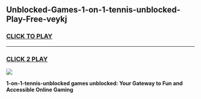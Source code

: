 
## Unblocked-Games-1-on-1-tennis-unblocked-Play-Free-veykj
<h3>
<a href="https://premium76.site?title=1-on-1-tennis-unblocked&ref=18A">CLICK TO PLAY</a></h3>
<hr>

<h3>
<a href="https://premium76.site?title=1-on-1-tennis-unblocked&ref=18A">CLICK 2 PLAY</a>
  
</h3>

<a href="https://premium76.site?title=1-on-1-tennis-unblocked&ref=18A"><img src="https://clearcache.store/games.png"></a>


**1-on-1-tennis-unblocked games unblocked: Your Gateway to Fun and Accessible Online Gaming**
